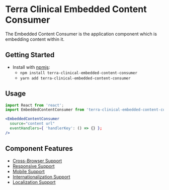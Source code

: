 # Terra Clinical Embedded Content Consumer

The Embedded Content Consumer is the application component which is embedding content within it.

## Getting Started

- Install with [npmjs](https://www.npmjs.com):
  - `npm install terra-clinical-embedded-content-consumer`
  - `yarn add terra-clinical-embedded-content-consumer`

## Usage

```jsx
import React from 'react';
import EmbeddedContentConsumer from 'terra-clinical-embedded-content-consumer';

<EmbeddedContentConsumer
  source="content url"
  eventHandlers={ 'handlerKey': () => {} };
/>
```

## Component Features
* [Cross-Browser Support](https://github.com/cerner/terra-core/wiki/Component-Features#cross-browser-support)
* [Responsive Support](https://github.com/cerner/terra-core/wiki/Component-Features#responsive-support)
* [Mobile Support](https://github.com/cerner/terra-core/wiki/Component-Features#mobile-support)
* [Internationalization Support](https://github.com/cerner/terra-core/wiki/Component-Features#internationalization-i18n-support)
* [Localization Support](https://github.com/cerner/terra-core/wiki/Component-Features#localization-support)